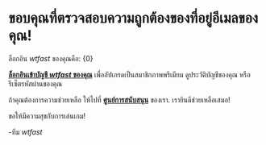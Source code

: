 # ขอบคุณที่ตรวจสอบความถูกต้องของที่อยู่อีเมลของคุณ!

ล็อกอิน *wtfast* ของคุณคือ: {0}

[**ล็อกอินเข้าบัญชี *wtfast* ของคุณ**](https://secure.wtfast.com/member/Account/Login) เพื่ออัปเกรดเป็นสมาชิกภาพพรีเมียม ดูประวัติบัญชีของคุณ หรือรีเซ็ตรหัสผ่านของคุณ

ถ้าคุณต้องการความช่วยเหลือ ให้ไปที่ [**ศูนย์การสนับสนุน**](http://support.wtfast.com) ของเรา. เรายินดีช่วยเหลือเสมอ! 

ขอให้มีความสุขกับการเล่นเกม!

-ทีม *wtfast*
